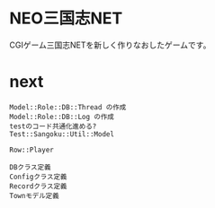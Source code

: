# NEO三国志NET
CGIゲーム三国志NETを新しく作りなおしたゲームです。  

# next
```
Model::Role::DB::Thread の作成
Model::Role::DB::Log の作成
testのコード共通化進める?
Test::Sangoku::Util::Model

Row::Player

DBクラス定義
Configクラス定義
Recordクラス定義
Townモデル定義
```
